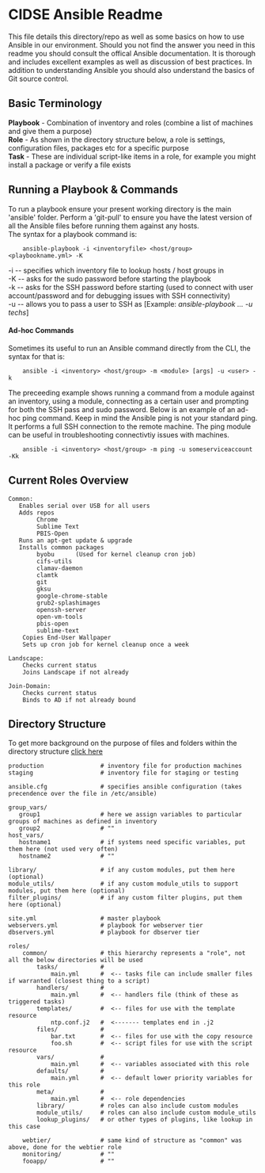 # CIDSE Ansible Readme

This file details this directory/repo as well as some basics on how to use Ansible in our environment. Should you
not find the answer you need in this readme you should consult the offical Ansible documentation. It is thorough and
includes excellent examples as well as discussion of best practices. In addition to understanding Ansible you should also
understand the basics of Git source control.


## Basic Terminology

**Playbook** - Combination of inventory and roles (combine a list of machines and give them a purpose)  
**Role** - As shown in the directory structure below, a role is settings, configuration files, packages etc for a specific purpose  
**Task** - These are individual script-like items in a role, for example you might install a package or verify a file exists

## Running a Playbook & Commands 

To run a playbook ensure your present working directory is the main 'ansible' folder. Perform a 'git-pull' to ensure you
have the latest version of all the Ansible files before running them against any hosts.    
The syntax for a playbook command is:
```
    ansible-playbook -i <inventoryfile> <host/group> <playbookname.yml> -K
```

-i -- specifies which inventory file to lookup hosts / host groups in  
-K -- asks for the sudo password before starting the playbook  
-k -- asks for the SSH password before starting (used to connect with user account/password and for debugging issues with SSH connectivity)  
-u -- allows you to pass a user to SSH as [Example: *ansible-playbook ... -u techs*]

#### Ad-hoc Commands

Sometimes its useful to run an Ansible command directly from the CLI, the syntax for that is:
```
    ansible -i <inventory> <host/group> -m <module> [args] -u <user> -k
```
The preceeding example shows running a command from a module against an inventory, using a module, connecting as a certain
user and prompting for both the SSH pass and sudo password. Below is an example of an ad-hoc ping command. Keep in mind
the Ansible ping is not your standard ping. It performs a full SSH connection to the remote machine. The ping module can
be useful in troubleshooting connectivtiy issues with machines.
```
    ansible -i <inventory> <host/group> -m ping -u someserviceaccount -Kk
```

## Current Roles Overview

```
Common:
   Enables serial over USB for all users
   Adds repos
        Chrome
        Sublime Text
        PBIS-Open
   Runs an apt-get update & upgrade
   Installs common packages
        byobu      (Used for kernel cleanup cron job)
        cifs-utils
        clamav-daemon
        clamtk
        git
        gksu
        google-chrome-stable
        grub2-splashimages
        openssh-server
        open-vm-tools
        pbis-open
        sublime-text
    Copies End-User Wallpaper
    Sets up cron job for kernel cleanup once a week
	
Landscape:
    Checks current status
    Joins Landscape if not already
	
Join-Domain:
    Checks current status
    Binds to AD if not already bound
```
	

## Directory Structure     

To get more background on the purpose of files and folders within the directory structure [click here](https://leucos.github.io/ansible-files-layout)

```
production                # inventory file for production machines
staging                   # inventory file for staging or testing

ansible.cfg               # specifies ansible configuration (takes precendence over the file in /etc/ansible)

group_vars/
   group1                 # here we assign variables to particular groups of machines as defined in inventory
   group2                 # ""
host_vars/
   hostname1              # if systems need specific variables, put them here (not used very often)
   hostname2              # ""

library/                  # if any custom modules, put them here (optional)
module_utils/             # if any custom module_utils to support modules, put them here (optional)
filter_plugins/           # if any custom filter plugins, put them here (optional)

site.yml                  # master playbook
webservers.yml            # playbook for webserver tier
dbservers.yml             # playbook for dbserver tier

roles/
    common/               # this hierarchy represents a "role", not all the below directories will be used
        tasks/            #
            main.yml      #  <-- tasks file can include smaller files if warranted (closest thing to a script)
        handlers/         #
            main.yml      #  <-- handlers file (think of these as triggered tasks)
        templates/        #  <-- files for use with the template resource
            ntp.conf.j2   #  <------- templates end in .j2
        files/            #
            bar.txt       #  <-- files for use with the copy resource
            foo.sh        #  <-- script files for use with the script resource
        vars/             #
            main.yml      #  <-- variables associated with this role
        defaults/         #
            main.yml      #  <-- default lower priority variables for this role
        meta/             #
            main.yml      #  <-- role dependencies
        library/          # roles can also include custom modules
        module_utils/     # roles can also include custom module_utils
        lookup_plugins/   # or other types of plugins, like lookup in this case

    webtier/              # same kind of structure as "common" was above, done for the webtier role
    monitoring/           # ""
    fooapp/               # ""
```